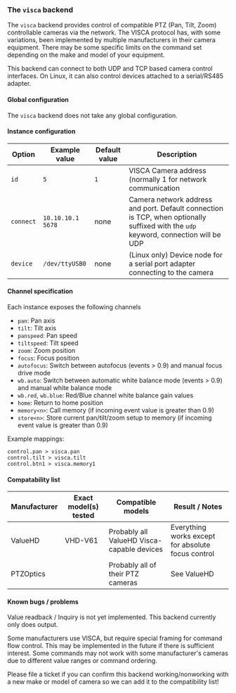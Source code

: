 ### The `visca` backend

The `visca` backend provides control of compatible PTZ (Pan, Tilt, Zoom) controllable cameras
via the network. The VISCA protocol has, with some variations, been implemented by multiple manufacturers
in their camera equipment. There may be some specific limits on the command set depending on the make
and model of your equipment.

This backend can connect to both UDP and TCP based camera control interfaces. On Linux, it can also control
devices attached to a serial/RS485 adapter.

#### Global configuration

The `visca` backend does not take any global configuration.

#### Instance configuration

| Option	| Example value		| Default value 	| Description							|
|---------------|-----------------------|-----------------------|---------------------------------------------------------------|
| `id`		| `5`			| `1`			| VISCA Camera address (normally 1 for network communication	|
| `connect`	| `10.10.10.1 5678`	| none			| Camera network address and port. Default connection is TCP, when optionally suffixed with the `udp` keyword, connection will be UDP |
| `device`	| `/dev/ttyUSB0`	| none			| (Linux only) Device node for a serial port adapter connecting to the camera |

#### Channel specification

Each instance exposes the following channels

* `pan`: Pan axis
* `tilt`: Tilt axis
* `panspeed`: Pan speed
* `tiltspeed`: Tilt speed
* `zoom`: Zoom position
* `focus`: Focus position
* `autofocus`: Switch between autofocus (events > 0.9) and manual focus drive mode
* `wb.auto`: Switch between automatic white balance mode (events > 0.9) and manual white balance mode
* `wb.red`, `wb.blue`: Red/Blue channel white balance gain values
* `home`: Return to home position
* `memory<n>`: Call memory <n> (if incoming event value is greater than 0.9)
* `store<n>`: Store current pan/tilt/zoom setup to memory <n> (if incoming event value is greater than 0.9)

Example mappings:

```
control.pan > visca.pan
control.tilt > visca.tilt
control.btn1 > visca.memory1
```

#### Compatability list

| Manufacturer	| Exact model(s) tested		| Compatible models				| Result / Notes					|
|---------------|-------------------------------|-----------------------------------------------|-------------------------------------------------------|
| ValueHD	| VHD-V61			| Probably all ValueHD Visca-capable devices	| Everything works except for absolute focus control	|
| PTZOptics	| 				| Probably all of their PTZ cameras		| See ValueHD						|

#### Known bugs / problems

Value readback / Inquiry is not yet implemented. This backend currently only does output.

Some manufacturers use VISCA, but require special framing for command flow control. This may be implemented
in the future if there is sufficient interest. Some commands may not work with some manufacturer's cameras due to
different value ranges or command ordering.

Please file a ticket if you can confirm this backend working/nonworking with a new make or model
of camera so we can add it to the compatibility list!
